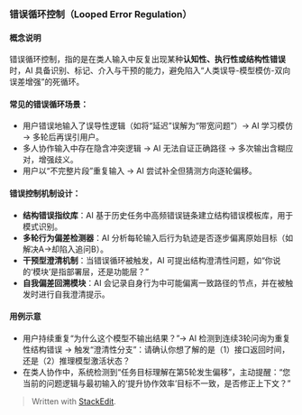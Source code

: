 ﻿
###  错误循环控制（Looped Error Regulation）

#### 概念说明

错误循环控制，指的是在类人输入中反复出现某种**认知性、执行性或结构性错误**时，AI 具备识别、标记、介入与干预的能力，避免陷入“人类误导-模型模仿-双向误差增强”的死循环。

#### 常见的错误循环场景：

* 用户错误地输入了误导性逻辑（如将“延迟”误解为“带宽问题”）→ AI 学习模仿 → 多轮后再误引用户。
* 多人协作输入中存在隐含冲突逻辑 → AI 无法自证正确路径 → 多次输出含糊应对，增强歧义。
* 用户以“不完整片段”重复输入 → AI 尝试补全但猜测方向逐轮偏移。

#### 错误控制机制设计：

* **结构错误指纹库**：AI 基于历史任务中高频错误链条建立结构错误模板库，用于模式识别。
* **多轮行为偏差检测器**：AI 分析每轮输入后行为轨迹是否逐步偏离原始目标（如解决A→却陷入追问B）。
* **干预型澄清机制**：当错误循环被触发，AI 可提出结构澄清性问题，如“你说的‘模块’是指部署层，还是功能层？”
* **自我偏差回溯模块**：AI 会记录自身行为中可能偏离一致路径的节点，并在被触发时进行自我澄清提示。

#### 用例示意

* 用户持续重复“为什么这个模型不输出结果？”→ AI 检测到连续3轮问询为重复性结构错误 → 触发“澄清性分支”：请确认你想了解的是（1）接口返回时间，还是（2）推理模型激活状态？
* 在类人协作中，系统检测到“任务目标理解在第5轮发生偏移”，主动提醒：“您当前的问题逻辑与最初输入的‘提升协作效率’目标不一致，是否修正上下文？”



> Written with [StackEdit](https://stackedit.io/).
